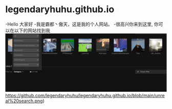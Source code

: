 # legendaryhuhu.github.io
-Hello 大家好
-我是霸都丶傲天，这是我的个人网站。 
-很高兴你来到这里, 你可以在以下的网站找到我
![image](https://github.com/legendaryhuhu/legendaryhuhu.github.io/blob/main/unreal%20search.png)https://github.com/legendaryhuhu/legendaryhuhu.github.io/blob/main/unreal%20search.png)
